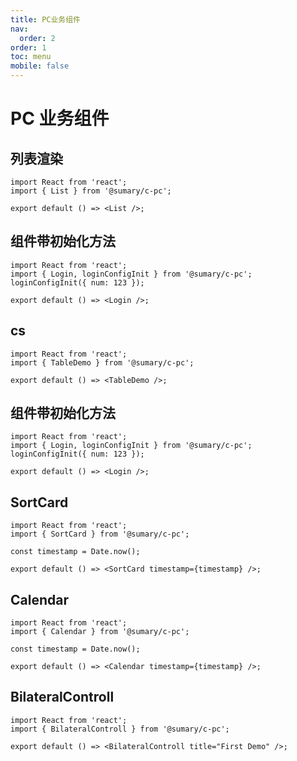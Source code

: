 ```yaml
---
title: PC业务组件
nav:
  order: 2
order: 1
toc: menu
mobile: false
---
```


# PC 业务组件

## 列表渲染

```tsx
import React from 'react';
import { List } from '@sumary/c-pc';

export default () => <List />;
```

## 组件带初始化方法

```tsx
import React from 'react';
import { Login, loginConfigInit } from '@sumary/c-pc';
loginConfigInit({ num: 123 });

export default () => <Login />;
```

## cs

```tsx
import React from 'react';
import { TableDemo } from '@sumary/c-pc';

export default () => <TableDemo />;
```

## 组件带初始化方法

```tsx
import React from 'react';
import { Login, loginConfigInit } from '@sumary/c-pc';
loginConfigInit({ num: 123 });

export default () => <Login />;
```

## SortCard

```tsx
import React from 'react';
import { SortCard } from '@sumary/c-pc';

const timestamp = Date.now();

export default () => <SortCard timestamp={timestamp} />;
```

## Calendar

```tsx
import React from 'react';
import { Calendar } from '@sumary/c-pc';

const timestamp = Date.now();

export default () => <Calendar timestamp={timestamp} />;
```

## BilateralControll

```tsx
import React from 'react';
import { BilateralControll } from '@sumary/c-pc';

export default () => <BilateralControll title="First Demo" />;
```
